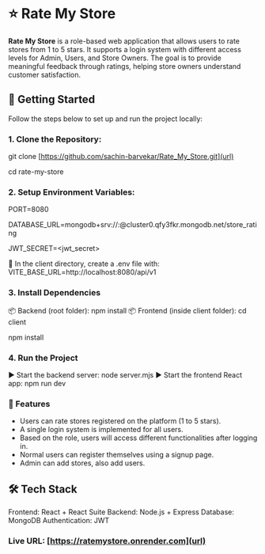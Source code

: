 # ⭐ Rate My Store
**Rate My Store** is a role-based web application that allows users to rate stores from 1 to 5 stars. It supports a login system with different access levels for Admin, Users, and Store Owners. The goal is to provide meaningful feedback through ratings, helping store owners understand customer satisfaction.

## 🚀 Getting Started
Follow the steps below to set up and run the project locally:

### 1. Clone the Repository:
git clone [https://github.com/sachin-barvekar/Rate_My_Store.git](url)

cd rate-my-store

### 2. Setup Environment Variables:
PORT=8080

DATABASE_URL=mongodb+srv://<username>:<password>@cluster0.qfy3fkr.mongodb.net/store_rating

JWT_SECRET=<jwt_secret>

📁 In the client directory, create a .env file with:
VITE_BASE_URL=http://localhost:8080/api/v1

### 3. Install Dependencies
📦 Backend (root folder):
npm install
📦 Frontend (inside client folder):
cd client

npm install

### 4. Run the Project
▶ Start the backend server:
node server.mjs
▶ Start the frontend React app:
npm run dev

### 📌 Features
- Users can rate stores registered on the platform (1 to 5 stars).
- A single login system is implemented for all users.
- Based on the role, users will access different functionalities after logging in.
- Normal users can register themselves using a signup page.
- Admin can add stores, also add users.

## 🛠 Tech Stack
Frontend: React + React Suite
Backend: Node.js + Express
Database: MongoDB
Authentication: JWT

### Live URL: [https://ratemystore.onrender.com](url)
